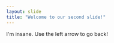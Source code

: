 ```yaml
---
layout: slide
title: "Welcome to our second slide!"
---
```

I'm insane.
Use the left arrow to go back!
